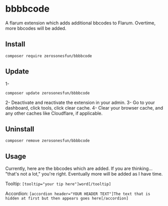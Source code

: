 # bbbbcode

A flarum extension which adds additional bbcodes to Flarum. Overtime, more bbcodes will be added.

## Install

`composer require zerosonesfun/bbbbcode`

## Update

1-

`composer update zerosonesfun/bbbbcode`

2- Deactivate and reactivate the extension in your admin.
3- Go to your dashboard, click tools, click clear cache.
4- Clear your browser cache, and any other caches like Cloudflare, if applicable.

## Uninstall

`composer remove zerosonesfun/bbbbcode`

## Usage

Currently, here are the bbcodes which are added. If you are thinking... "that's not a lot," you're right. Eventually more will be added as I have time.

Tooltip: `[tooltip="your tip here"]word[/tooltip]`

Accordion: `[accordion header="YOUR HEADER TEXT"]The text that is hidden at first but then appears goes here[/accordion]`
